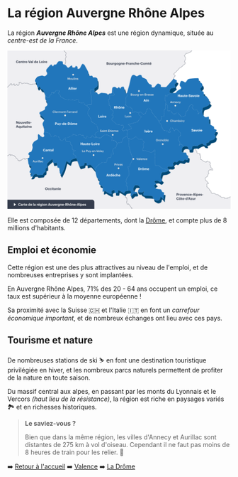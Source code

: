# La région Auvergne Rhône Alpes

La région ***Auvergne Rhône Alpes*** est une région dynamique, située au *centre-est de la France*.

![Auvergne Rhône Alpes](./images/ara1.png)

Elle est composée de 12 départements, dont la [Drôme](mon-departement.md), et compte plus de 8 millions d'habitants.

## Emploi et économie

Cette région est une des plus attractives au niveau de l'emploi, et de nombreuses entreprises y sont implantées.

En Auvergne Rhône Alpes, 71% des 20 - 64 ans occupent un emploi, ce taux est supérieur à la moyenne européenne !

Sa proximité avec la Suisse 🇨🇭 et l'Italie 🇮🇹 en font un *carrefour économique important*, et de nombreux échanges ont lieu avec ces pays.

## Tourisme et nature

De nombreuses stations de ski ⛷️ en font une destination touristique privilégiée en hiver, et les nombreux parcs naturels permettent de profiter de la nature en toute saison.

Du massif central aux alpes, en passant par les monts du Lyonnais et le Vercors *(haut lieu de la résistance)*, la région est riche en paysages variés 🏞️ et en richesses historiques.

>**Le saviez-vous ?**
>
>Bien que dans la même région, les villes d'Annecy et Aurillac sont distantes de 275 km à vol d'oiseau. Cependant il ne faut pas moins de 8 heures de train pour les relier. 🚈

➡️ [Retour à l'accueil](index.md) ➡️ [Valence](ma-ville.md) ➡️ [La Drôme](mon-departement.md)
